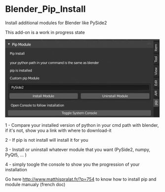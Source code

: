 # Blender_Pip_Install
 Install additional modules for Blender like PySide2
 
 This add-on is a work in progress state
 
  
 ![](https://raw.githubusercontent.com/MatthisPralat/Blender_Pip_Install/master/doc/Pip_module.JPG?token=ACLZFOMFAEWYABYKEDBWGES5WWPYY)

 
 1 - Compare your installed version of python in your cmd path with blender, if it's not, show you a link with where to download-it
 
 2 - If pip is not install will install it for you
 
 3 - Install or uninstall whatever module that you want (PySide2, numpy, PyQt5, ... )
 
 4 - simply toogle the console to show you the progression of your installation
 
 
 Go here  http://www.matthispralat.fr/?p=754  to know how to install pip and module manualy (french doc)
 

